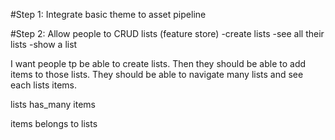 #Step 1: Integrate basic theme to asset pipeline

#Step 2: Allow people to CRUD lists (feature store)
-create lists
-see all their lists
-show a list

I want people tp be able to create lists. Then they should be able to add items to those lists. They should be able to navigate many lists and see each lists items.

lists
  has_many items

items
  belongs to lists
